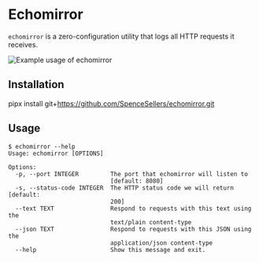 # Echomirror
`echomirror` is a zero-configuration utility that logs all HTTP requests it receives.

![Example usage of echomirror](/home/spence/Programming/echomirror/docs/assets/example.png)

## Installation
pipx install git+https://github.com/SpenceSellers/echomirror.git
## Usage

```
$ echomirror --help
Usage: echomirror [OPTIONS]

Options:
  -p, --port INTEGER         The port that echomirror will listen to
                             [default: 8080]
  -s, --status-code INTEGER  The HTTP status code we will return  [default:
                             200]
  --text TEXT                Respond to requests with this text using the
                             text/plain content-type
  --json TEXT                Respond to requests with this JSON using the
                             application/json content-type
  --help                     Show this message and exit.
```

